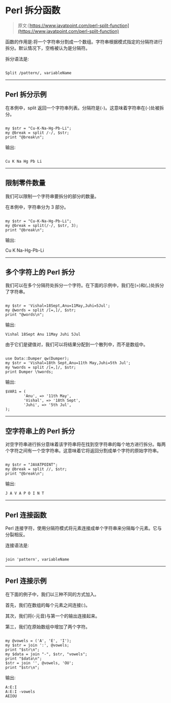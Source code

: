 # Perl 拆分函数

> 原文:[https://www.javatpoint.com/perl-split-function](https://www.javatpoint.com/perl-split-function)

函数的作用是:将一个字符串分割成一个数组。字符串根据模式指定的分隔符进行拆分。默认情况下，空格被认为是分隔符。

拆分语法是:

```

Split /pattern/, variableName

```

* * *

## Perl 拆分示例

在本例中，split 返回一个字符串列表。分隔符是(-)。这意味着字符串在(-)处被拆分。

```

my $str = "Cu-K-Na-Hg-Pb-Li";  
my @break = split /-/, $str;  
print "@break\n";

```

输出:

```

Cu K Na Hg Pb Li

```

* * *

## 限制零件数量

我们可以限制一个字符串要拆分的部分的数量。

在本例中，字符串分为 3 部分。

```

my $str = "Cu-K-Na-Hg-Pb-Li";  
my @break = split(/-/, $str, 3);  
print "@break\n";

```

输出:

Cu K Na-Hg-Pb-Li

* * *

## 多个字符上的 Perl 拆分

我们可以在多个分隔符处拆分一个字符。在下面的示例中，我们在(=)和(，)处拆分了字符串。

```

my $str = 'Vishal=18Sept,Anu=11May,Juhi=5Jul';  
my @words = split /[=,]/, $str;  
print "@words\n";  

```

输出:

```
Vishal 18Sept Anu 11May Juhi 5Jul

```

由于它们是键值对，我们可以将结果分配到一个散列中，而不是数组中。

```

use Data::Dumper qw(Dumper);
my $str = 'Vishal=18th Sept,Anu=11th May,Juhi=5th Jul';
my %words = split /[=,]/, $str;
print Dumper \%words;

```

输出:

```
$VAR1 = (
		'Anu', => '11th May',
		'Vishal', => '18th Sept',
		'Juhi', => '5th Jul', 
);

```

* * *

## 空字符串上的 Perl 拆分

对空字符串进行拆分意味着该字符串将在找到空字符串的每个地方进行拆分。每两个字符之间有一个空字符串。这意味着它将返回分割成单个字符的原始字符串。

```

my $str = "JAVATPOINT";  
my @break = split //, $str;  
print "@break\n";

```

输出:

```
J A V A P O I N T

```

* * *

## Perl 连接函数

Perl 连接字符，使用分隔符模式将元素连接成单个字符串来分隔每个元素。它与分裂相反。

连接语法是:

```

join 'pattern', variableName

```

* * *

## Perl 连接示例

在下面的例子中，我们以三种不同的方式加入。

首先，我们在数组的每个元素之间连接(:)。

其次，我们将(-元音)与第一个的输出连接起来。

第三，我们在原始数组中增加了两个字符。

```

my @vowels = ('A', 'E', 'I');
my $str = join ':', @vowels;
print "$str\n";                    
my $data = join "-", $str, "vowels";
print "$data\n";                     
$str = join '', @vowels, 'OU';
print "$str\n";                  

```

输出:

```
A:E:I
A:E:I -vowels
AEIOU

```